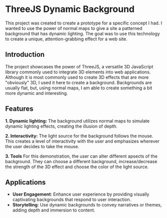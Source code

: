 # ThreeJS Dynamic Background

This project was created to create a prototype for a specific concept I had. I wanted to use the power of normal maps to give a site a patterned background that has dynamic lighting. The goal was to use this technology to create a unique, attention-grabbing effect for a web site.

## Introduction

The project showcases the power of ThreeJS, a versatile 3D JavaScript library commonly used to integrate 3D elements into web applications. Although it is most commonly used to create 3D effects that are more "obviously" 3D, I used it here to create a background. Backgrounds are usually flat, but, using normal maps, I am able to create something a bit more dynamic and interesting.

## Features

__1. Dynamic lighting:__ The background utilizes normal maps to simulate dynamic lighting effects, creating the illusion of depth.

__2. Interactivity:__ The light source for the background follows the mouse. This creates a level of interactivity with the user and emphasizes wherever the user decides to take the mouse.

__3. Tools__ For this demonstration, the user can alter different apsects of the background. They can choose a different background, increase/decrease the strength of the 3D effect and choose the color of the light source.

## Applications

* __User Engagement__: Enhance user experience by providing visually captivating backgrounds that respond to user interaction.
* __Storytelling__: Use dynamic backgrounds to convey narratives or themes, adding depth and immersion to content.

